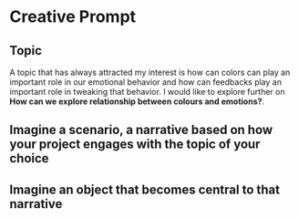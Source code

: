 # Creative Prompt

## Topic

A topic that has always attracted my interest is how can colors can play an important role in our emotional behavior and how can feedbacks play an important role in tweaking that behavior. I would like to explore further on **How can we explore relationship between colours and emotions?**.

## Imagine a scenario, a narrative based on how your project engages with the topic of your choice



## Imagine an object that becomes central to that narrative
